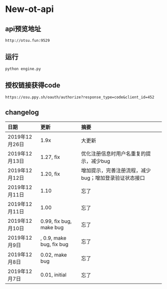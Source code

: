 # New-ot-api

## api预览地址
```http://otsu.fun:9529```

## 运行
```python engine.py```

## 授权链接获得code
```https://osu.ppy.sh/oauth/authorize?response_type=code&client_id=452```

## changelog

| 日期 | 更新 | 摘要 |
| :-- | :-- | :-- |
| 2019年12月26日 | 1.9x | 大更新 |
| 2019年12月13日 | 1.27, fix | 优化注册信息时用户名重复的提示，减少bug |
| 2019年12月12日 | 1.20, fix | 增加提示，完善注册流程，减少bug；增加登录验证状态接口 |
| 2019年12月11日 | 1.10 | 忘了 |
| 2019年12月11日 | 1.00 | 忘了 |
| 2019年12月10日 | 0.99, fix bug, make bug | 忘了 |
| 2019年12月9日 |, 0.9, make bug, fix bug | 忘了 |
| 2019年12月8日 | 0.02, make bug | 忘了 |
| 2019年12月7日 | 0.01, initial | 忘了 |
